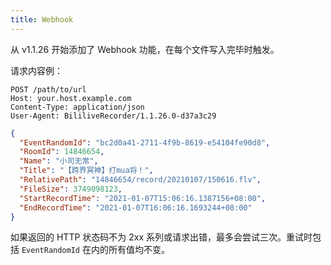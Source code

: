 ```yaml
---
title: Webhook
---
```


从 v1.1.26 开始添加了 Webhook 功能，在每个文件写入完毕时触发。

请求内容例：

```text
POST /path/to/url
Host: your.host.example.com
Content-Type: application/json
User-Agent: BililiveRecorder/1.1.26.0-d37a3c29
```

```json
{
  "EventRandomId": "bc2d0a41-2711-4f9b-8619-e54104fe90d8",
  "RoomId": 14846654,
  "Name": "小司无常",
  "Title": "【跨界冥神】打mua将！",
  "RelativePath": "14846654/record/20210107/150616.flv",
  "FileSize": 3749098123,
  "StartRecordTime": "2021-01-07T15:06:16.1387156+08:00",
  "EndRecordTime": "2021-01-07T16:06:16.1693244+08:00"
}
```

如果返回的 HTTP 状态码不为 2xx 系列或请求出错，最多会尝试三次。重试时包括 `EventRandomId` 在内的所有值均不变。
